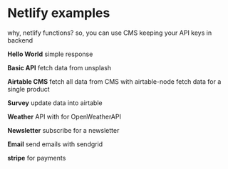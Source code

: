 # Netlify examples

why, netlify functions? so, you can use CMS keeping your API keys in backend

**Hello World**
simple response

**Basic API**
fetch data from unsplash

**Airtable CMS**
fetch all data from CMS with airtable-node
fetch data for a single product

**Survey**
update data into airtable

**Weather**
API with for OpenWeatherAPI

**Newsletter**
subscribe for a newsletter

**Email**
send emails with sendgrid

**stripe**
for payments
